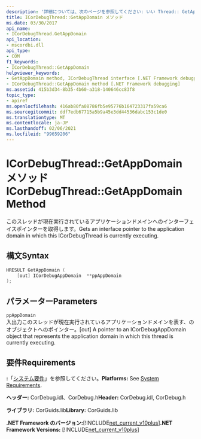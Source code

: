 ```yaml
---
description: '詳細については、次のページを参照してください: いい Thread:: GetAppDomain メソッド'
title: ICorDebugThread::GetAppDomain メソッド
ms.date: 03/30/2017
api_name:
- ICorDebugThread.GetAppDomain
api_location:
- mscordbi.dll
api_type:
- COM
f1_keywords:
- ICorDebugThread::GetAppDomain
helpviewer_keywords:
- GetAppDomain method, ICorDebugThread interface [.NET Framework debugging]
- ICorDebugThread::GetAppDomain method [.NET Framework debugging]
ms.assetid: 415b3d34-8b35-4b60-a318-140646cc83f8
topic_type:
- apiref
ms.openlocfilehash: 416ab80fa08786fb5e95776b164723317fa59ca6
ms.sourcegitcommit: ddf7edb67715a5b9a45e3dd44536dabc153c1de0
ms.translationtype: MT
ms.contentlocale: ja-JP
ms.lasthandoff: 02/06/2021
ms.locfileid: "99659206"
---
```

# <a name="icordebugthreadgetappdomain-method"></a><span data-ttu-id="b0077-103">ICorDebugThread::GetAppDomain メソッド</span><span class="sxs-lookup"><span data-stu-id="b0077-103">ICorDebugThread::GetAppDomain Method</span></span>

<span data-ttu-id="b0077-104">このスレッドが現在実行されているアプリケーションドメインへのインターフェイスポインターを取得します。</span><span class="sxs-lookup"><span data-stu-id="b0077-104">Gets an interface pointer to the application domain in which this ICorDebugThread is currently executing.</span></span>  
  
## <a name="syntax"></a><span data-ttu-id="b0077-105">構文</span><span class="sxs-lookup"><span data-stu-id="b0077-105">Syntax</span></span>  
  
```cpp  
HRESULT GetAppDomain (  
    [out] ICorDebugAppDomain  **ppAppDomain  
);  
```  
  
## <a name="parameters"></a><span data-ttu-id="b0077-106">パラメーター</span><span class="sxs-lookup"><span data-stu-id="b0077-106">Parameters</span></span>  

 `ppAppDomain`  
 <span data-ttu-id="b0077-107">入出力このスレッドが現在実行されているアプリケーションドメインを表す、のオブジェクトへのポインター。</span><span class="sxs-lookup"><span data-stu-id="b0077-107">[out] A pointer to an ICorDebugAppDomain object that represents the application domain in which this thread is currently executing.</span></span>  
  
## <a name="requirements"></a><span data-ttu-id="b0077-108">要件</span><span class="sxs-lookup"><span data-stu-id="b0077-108">Requirements</span></span>  

 <span data-ttu-id="b0077-109">**:**「[システム要件](../../get-started/system-requirements.md)」を参照してください。</span><span class="sxs-lookup"><span data-stu-id="b0077-109">**Platforms:** See [System Requirements](../../get-started/system-requirements.md).</span></span>  
  
 <span data-ttu-id="b0077-110">**ヘッダー:** CorDebug.idl、CorDebug.h</span><span class="sxs-lookup"><span data-stu-id="b0077-110">**Header:** CorDebug.idl, CorDebug.h</span></span>  
  
 <span data-ttu-id="b0077-111">**ライブラリ:** CorGuids.lib</span><span class="sxs-lookup"><span data-stu-id="b0077-111">**Library:** CorGuids.lib</span></span>  
  
 <span data-ttu-id="b0077-112">**.NET Framework のバージョン:**[!INCLUDE[net_current_v10plus](../../../../includes/net-current-v10plus-md.md)]</span><span class="sxs-lookup"><span data-stu-id="b0077-112">**.NET Framework Versions:** [!INCLUDE[net_current_v10plus](../../../../includes/net-current-v10plus-md.md)]</span></span>
